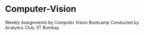 # Computer-Vision
Weekly Assignments by Computer Vision Bootcamp Conducted by Analytics Club, IIT Bombay
